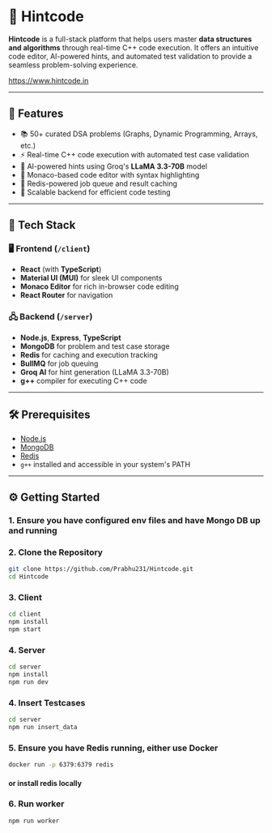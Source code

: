 # 🚀 Hintcode

**Hintcode** is a full-stack platform that helps users master **data structures and algorithms** through real-time C++ code execution. It offers an intuitive code editor, AI-powered hints, and automated test validation to provide a seamless problem-solving experience.

https://www.hintcode.in

---

## 🧠 Features

- 📚 50+ curated DSA problems (Graphs, Dynamic Programming, Arrays, etc.)
- ⚡ Real-time C++ code execution with automated test case validation
- 🤖 AI-powered hints using Groq's **LLaMA 3.3-70B** model
- 🧠 Monaco-based code editor with syntax highlighting
- 🔁 Redis-powered job queue and result caching
- 🧪 Scalable backend for efficient code testing

---

## 🧰 Tech Stack

### 🖥️ Frontend (`/client`)
- **React** (with **TypeScript**)
- **Material UI (MUI)** for sleek UI components
- **Monaco Editor** for rich in-browser code editing
- **React Router** for navigation

### 🖧 Backend (`/server`)
- **Node.js**, **Express**, **TypeScript**
- **MongoDB** for problem and test case storage
- **Redis** for caching and execution tracking
- **BullMQ** for job queuing
- **Groq AI** for hint generation (LLaMA 3.3-70B)
- **g++** compiler for executing C++ code

---

## 🛠 Prerequisites

- [Node.js](https://nodejs.org/)
- [MongoDB](https://www.mongodb.com/)
- [Redis](https://redis.io/)
- `g++` installed and accessible in your system's PATH

---

## ⚙️ Getting Started

### 1. Ensure you have configured env files and have Mongo DB up and running

### 2. Clone the Repository

```bash
git clone https://github.com/Prabhu231/Hintcode.git
cd Hintcode
```

### 3. Client
```bash
cd client
npm install
npm start
```

### 4. Server
```bash
cd server
npm install
npm run dev
```

### 4. Insert Testcases
```bash
cd server
npm run insert_data
```

### 5. Ensure you have **Redis** running, either use **Docker**
```bash
docker run -p 6379:6379 redis
```
#### or install redis locally

### 6. Run worker 
```bash
npm run worker
```


